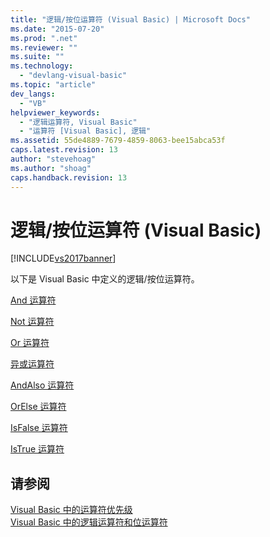```yaml
---
title: "逻辑/按位运算符 (Visual Basic) | Microsoft Docs"
ms.date: "2015-07-20"
ms.prod: ".net"
ms.reviewer: ""
ms.suite: ""
ms.technology: 
  - "devlang-visual-basic"
ms.topic: "article"
dev_langs: 
  - "VB"
helpviewer_keywords: 
  - "逻辑运算符, Visual Basic"
  - "运算符 [Visual Basic], 逻辑"
ms.assetid: 55de4889-7679-4859-8063-bee15abca53f
caps.latest.revision: 13
author: "stevehoag"
ms.author: "shoag"
caps.handback.revision: 13
---
```

# 逻辑/按位运算符 (Visual Basic)
[!INCLUDE[vs2017banner](../../../visual-basic/includes/vs2017banner.md)]

以下是 Visual Basic 中定义的逻辑\/按位运算符。  
  
 [And 运算符](../../../visual-basic/language-reference/operators/and-operator.md)  
  
 [Not 运算符](../../../visual-basic/language-reference/operators/not-operator.md)  
  
 [Or 运算符](../../../visual-basic/language-reference/operators/or-operator.md)  
  
 [异或运算符](../../../visual-basic/language-reference/operators/xor-operator.md)  
  
 [AndAlso 运算符](../../../visual-basic/language-reference/operators/andalso-operator.md)  
  
 [OrElse 运算符](../../../visual-basic/language-reference/operators/orelse-operator.md)  
  
 [IsFalse 运算符](../../../visual-basic/language-reference/operators/isfalse-operator.md)  
  
 [IsTrue 运算符](../../../visual-basic/language-reference/operators/istrue-operator.md)  
  
## 请参阅  
 [Visual Basic 中的运算符优先级](../../../visual-basic/language-reference/operators/operator-precedence.md)   
 [Visual Basic 中的逻辑运算符和位运算符](../../../visual-basic/programming-guide/language-features/operators-and-expressions/logical-and-bitwise-operators.md)